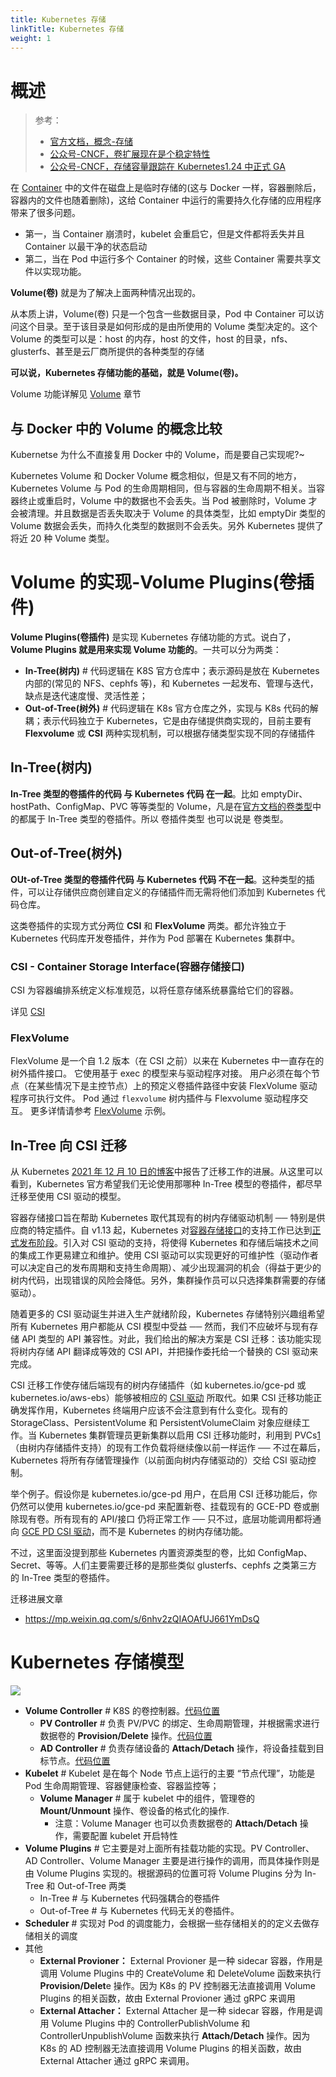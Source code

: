 ```yaml
---
title: Kubernetes 存储
linkTitle: Kubernetes 存储
weight: 1
---
```


# 概述

> 参考：
>
> - [官方文档，概念-存储](https://kubernetes.io/docs/concepts/storage/)
> - [公众号-CNCF，卷扩展现在是个稳定特性](https://mp.weixin.qq.com/s/hNR5XkMeZbDVInUOX_5MAg)
> - [公众号-CNCF，存储容量跟踪在 Kubernetes1.24 中正式 GA](https://mp.weixin.qq.com/s/EBghRVRQvnPSTf4YdCkp2w)

在 [Container](/docs/10.云原生/Containerization/Containerization.md) 中的文件在磁盘上是临时存储的(这与 Docker 一样，容器删除后，容器内的文件也随着删除)，这给 Container 中运行的需要持久化存储的应用程序带来了很多问题。

- 第一，当 Container 崩溃时，kubelet 会重启它，但是文件都将丢失并且 Container 以最干净的状态启动
- 第二，当在 Pod 中运行多个 Container 的时候，这些 Container 需要共享文件以实现功能。

**Volume(卷)** 就是为了解决上面两种情况出现的。

从本质上讲，Volume(卷) 只是一个包含一些数据目录，Pod 中 Container 可以访问这个目录。至于该目录是如何形成的是由所使用的 Volume 类型决定的。这个 Volume 的类型可以是：host 的内存，host 的文件，host 的目录，nfs、glusterfs、甚至是云厂商所提供的各种类型的存储

**可以说，Kubernetes 存储功能的基础，就是 Volume(卷)。**

Volume 功能详解见 [Volume](/docs/10.云原生/Kubernetes/Kubernetes%20存储/Volume/Volume.md) 章节

## 与 Docker 中的 Volume 的概念比较

Kubernetse 为什么不直接复用 Docker 中的 Volume，而是要自己实现呢?~

Kubernetes Volume 和 Docker Volume 概念相似，但是又有不同的地方，Kubernetes Volume 与 Pod 的生命周期相同，但与容器的生命周期不相关。当容器终止或重启时，Volume 中的数据也不会丢失。当 Pod 被删除时，Volume 才会被清理。并且数据是否丢失取决于 Volume 的具体类型，比如 emptyDir 类型的 Volume 数据会丢失，而持久化类型的数据则不会丢失。另外 Kubernetes 提供了将近 20 种 Volume 类型。

# Volume 的实现-Volume Plugins(卷插件)

**Volume Plugins(卷插件)** 是实现 Kubernetes 存储功能的方式。说白了，**Volume Plugins 就是用来实现 Volume 功能的**。一共可以分为两类：

- **In-Tree(树内)** # 代码逻辑在 K8S 官方仓库中；表示源码是放在 Kubernetes 内部的(常见的 NFS、cephfs 等)，和 Kubernetes 一起发布、管理与迭代，缺点是迭代速度慢、灵活性差；
- **Out-of-Tree(树外)** # 代码逻辑在 K8s 官方仓库之外，实现与 K8s 代码的解耦；表示代码独立于 Kubernetes，它是由存储提供商实现的，目前主要有 **Flexvolume** 或 **CSI** 两种实现机制，可以根据存储类型实现不同的存储插件

## In-Tree(树内)

**In-Tree 类型的卷插件的代码 与 Kubernetes 代码 在一起**。比如 emptyDir、hostPath、ConfigMap、PVC 等等类型的 Volume，凡是在[官方文档的卷类型](https://kubernetes.io/docs/concepts/storage/volumes/)中的都属于 In-Tree 类型的卷插件。所以 卷插件类型 也可以说是 卷类型。

## Out-of-Tree(树外)

**OUt-of-Tree 类型的卷插件代码 与 Kubernetes 代码 不在一起**。这种类型的插件，可以让存储供应商创建自定义的存储插件而无需将他们添加到 Kubernetes 代码仓库。

这类卷插件的实现方式分两位 **CSI** 和 **FlexVolume** 两类。都允许独立于 Kubernetes 代码库开发卷插件，并作为 Pod 部署在 Kubernetes 集群中。

### CSI - Container Storage Interface(容器存储接口)

CSI 为容器编排系统定义标准规范，以将任意存储系统暴露给它们的容器。

详见 [CSI](/docs/10.云原生/Kubernetes/Kubernetes%20存储/CSI/CSI.md)

### FlexVolume

FlexVolume 是一个自 1.2 版本（在 CSI 之前）以来在 Kubernetes 中一直存在的树外插件接口。 它使用基于 exec 的模型来与驱动程序对接。 用户必须在每个节点（在某些情况下是主控节点）上的预定义卷插件路径中安装 FlexVolume 驱动程序可执行文件。
Pod 通过 `flexvolume` 树内插件与 Flexvolume 驱动程序交互。 更多详情请参考 [FlexVolume](https://github.com/kubernetes/community/blob/master/contributors/devel/sig-storage/flexvolume.md) 示例。

## In-Tree 向 CSI 迁移

从 Kubernetes [2021 年 12 月 10 日的博客](https://kubernetes.io/zh-cn/blog/2021/12/10/storage-in-tree-to-csi-migration-status-update/)中报告了迁移工作的进展。从这里可以看到，Kubernetes 官方希望我们无论使用那哪种 In-Tree 模型的卷插件，都尽早迁移至使用 CSI 驱动的模型。

容器存储接口旨在帮助 Kubernetes 取代其现有的树内存储驱动机制 ── 特别是供应商的特定插件。自 v1.13 起，Kubernetes 对[容器存储接口](https://github.com/container-storage-interface/spec/blob/master/spec.md#README)的支持工作已达到[正式发布阶段](https://kubernetes.io/blog/2019/01/15/container-storage-interface-ga/)。引入对 CSI 驱动的支持，将使得 Kubernetes 和存储后端技术之间的集成工作更易建立和维护。使用 CSI 驱动可以实现更好的可维护性（驱动作者可以决定自己的发布周期和支持生命周期）、减少出现漏洞的机会（得益于更少的树内代码，出现错误的风险会降低。另外，集群操作员可以只选择集群需要的存储驱动）。

随着更多的 CSI 驱动诞生并进入生产就绪阶段，Kubernetes 存储特别兴趣组希望所有 Kubernetes 用户都能从 CSI 模型中受益 ── 然而，我们不应破坏与现有存储 API 类型的 API 兼容性。对此，我们给出的解决方案是 CSI 迁移：该功能实现将树内存储 API 翻译成等效的 CSI API，并把操作委托给一个替换的 CSI 驱动来完成。

CSI 迁移工作使存储后端现有的树内存储插件（如 kubernetes.io/gce-pd 或 kubernetes.io/aws-ebs）能够被相应的 [CSI 驱动](https://kubernetes-csi.github.io/docs/introduction.html) 所取代。如果 CSI 迁移功能正确发挥作用，Kubernetes 终端用户应该不会注意到有什么变化。现有的 StorageClass、PersistentVolume 和 PersistentVolumeClaim 对象应继续工作。当 Kubernetes 集群管理员更新集群以启用 CSI 迁移功能时，利用到 PVCs[1](https://kubernetes.io/zh-cn/blog/2021/12/10/storage-in-tree-to-csi-migration-status-update/#fn:1)（由树内存储插件支持）的现有工作负载将继续像以前一样运作 ── 不过在幕后，Kubernetes 将所有存储管理操作（以前面向树内存储驱动的）交给 CSI 驱动控制。

举个例子。假设你是 kubernetes.io/gce-pd 用户，在启用 CSI 迁移功能后，你仍然可以使用 kubernetes.io/gce-pd 来配置新卷、挂载现有的 GCE-PD 卷或删除现有卷。所有现有的 API/接口 仍将正常工作 ── 只不过，底层功能调用都将通向 [GCE PD CSI 驱动](https://github.com/kubernetes-sigs/gcp-compute-persistent-disk-csi-driver)，而不是 Kubernetes 的树内存储功能。

不过，这里面没提到那些 Kubernetes 内置资源类型的卷，比如 ConfigMap、Secret、等等。人们主要需要迁移的是那些类似 glusterfs、cephfs 之类第三方的 In-Tree 类型的卷插件。

迁移进展文章

- <https://mp.weixin.qq.com/s/6nhv2zQIAOAfUJ661YmDsQ>

# Kubernetes 存储模型

![](https://notes-learning.oss-cn-beijing.aliyuncs.com/aplkpr/1616117503767-42e19ed6-fbd6-4b5b-bc38-db7e7a699432.jpeg)

- **Volume Controller** # K8S 的卷控制器。[代码位置](https://github.com/kubernetes/kubernetes/tree/master/pkg/controller/volume)
  - **PV Controller** # 负责 PV/PVC 的绑定、生命周期管理，并根据需求进行数据卷的 **Provision/Delete** 操作。[代码位置](https://github.com/kubernetes/kubernetes/tree/master/pkg/controller/volume/persistentvolume)
  - **AD Controller** # 负责存储设备的 **Attach/Detach** 操作，将设备挂载到目标节点。[代码位置](https://github.com/kubernetes/kubernetes/tree/master/pkg/controller/volume/attachdetach)
- **Kubelet** # Kubelet 是在每个 Node 节点上运行的主要 “节点代理”，功能是 Pod 生命周期管理、容器健康检查、容器监控等；
  - **Volume Manager** # 属于 kubelet 中的组件，管理卷的 **Mount/Unmount** 操作、卷设备的格式化的操作.
    - 注意：Volume Manager 也可以负责数据卷的 **Attach/Detach** 操作，需要配置 kubelet 开启特性
- **Volume Plugins** # 它主要是对上面所有挂载功能的实现。PV Controller、AD Controller、Volume Manager 主要是进行操作的调用，而具体操作则是由 Volume Plugins 实现的。根据源码的位置可将 Volume Plugins 分为 In-Tree 和 Out-of-Tree 两类
  - In-Tree # 与 Kubernetes 代码强耦合的卷插件
  - Out-of-Tree # 与 Kubernetes 代码无关的卷插件。
- **Scheduler** # 实现对 Pod 的调度能力，会根据一些存储相关的的定义去做存储相关的调度
- 其他
  - **External Provioner：** External Provioner 是一种 sidecar 容器，作用是调用 Volume Plugins 中的 CreateVolume 和 DeleteVolume 函数来执行 **Provision/Delet**e 操作。因为 K8s 的 PV 控制器无法直接调用 Volume Plugins 的相关函数，故由 External Provioner 通过 gRPC 来调用
  - **External Attacher：** External Attacher 是一种 sidecar 容器，作用是调用 Volume Plugins 中的 ControllerPublishVolume 和 ControllerUnpublishVolume 函数来执行 **Attach/Detach** 操作。因为 K8s 的 AD 控制器无法直接调用 Volume Plugins 的相关函数，故由 External Attacher 通过 gRPC 来调用。
